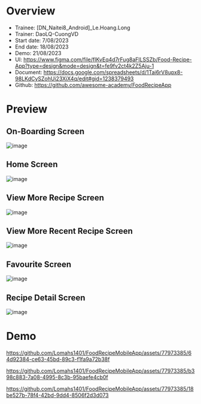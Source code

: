 # Overview

+ Trainee: [DN_Naitei8_Android]_Le.Hoang.Long
+ Trainer: DaoLQ-CuongVD
+ Start date: 7/08/2023
+ End date: 18/08/2023
+ Demo: 21/08/2023
+ UI: https://www.figma.com/file/fIKvEq4d7rFug8aFlLSSZb/Food-Recipe-App?type=design&mode=design&t=fe9fv2ct4k2Z5Aju-1
+ Document: https://docs.google.com/spreadsheets/d/1Tai6rV8upx8-98LKdCySZohUi23XiX4q/edit#gid=1238379493
+ Github: https://github.com/awesome-academy/FoodRecipeApp

# Preview
## On-Boarding Screen
![image](https://github.com/Lomahs1401/FoodRecipeMobileApp/assets/77973385/651e7c3e-79db-45d3-9443-1d99e202de9b)
## Home Screen
![image](https://github.com/Lomahs1401/FoodRecipeMobileApp/assets/77973385/2655a04e-4cbd-4c07-a46d-0d1ba47e225e)
## View More Recipe Screen
![image](https://github.com/Lomahs1401/FoodRecipeMobileApp/assets/77973385/b08aa74b-a329-4b2f-9e35-bc892389aaf4)
## View More Recent Recipe Screen
![image](https://github.com/Lomahs1401/FoodRecipeMobileApp/assets/77973385/e775dbd8-9323-4b48-9154-571459022fd7)
## Favourite Screen
![image](https://github.com/Lomahs1401/FoodRecipeMobileApp/assets/77973385/83d150ce-2f3d-4d98-8207-30c42f619d35)
## Recipe Detail Screen
![image](https://github.com/Lomahs1401/FoodRecipeMobileApp/assets/77973385/15830a65-27d2-4b99-84ea-38f6a58222d5)

# Demo


https://github.com/Lomahs1401/FoodRecipeMobileApp/assets/77973385/64d92384-ce63-45bd-89c3-f1fa9a72b38f


https://github.com/Lomahs1401/FoodRecipeMobileApp/assets/77973385/b398c883-7a08-4995-8c3b-95baefe4cb0f


https://github.com/Lomahs1401/FoodRecipeMobileApp/assets/77973385/18be527b-78f4-42bd-9dd4-8506f2d3d073





